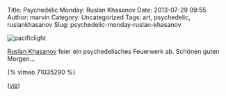 Title: Psychedelic Monday: Ruslan Khasanov
Date: 2013-07-29 09:55
Author: marvin
Category: Uncategorized
Tags: art, psychedelic, ruslankhasanov
Slug: psychedelic-monday-ruslan-khasanov

![pacificlight]({filename}/images/pacificlight.jpg)

[Ruslan Khasanov](http://ruskhasanov.com/) feier ein psychedelisches
Feuerwerk ab. Schönen guten Morgen...

{% vimeo 71035290 %}

([via](http://www.thefoxisblack.com/2013/07/29/ruslan-khasanov-mixes-ink-and-oil-to-create-a-kaleidoscopic-video/))

